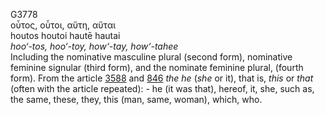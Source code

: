 <body>
  <p>G3778<br>  οὗτος, οὗτοι, αὕτη, αὕται  <br> houtos  houtoi  hautē  hautai  <br><i>hoo‘-tos,</i> <i>hoo‘-toy,</i> <i>how‘-tay,</i> <i>how‘-tahee </i><br>Including the nominative masculine plural (second form), nominative feminine signular (third form), and the nominate feminine plural, (fourth form). From the article <a href="g3588.htm">3588</a> and <a href="g0846.htm">846</a>  <i>the</i> <i>he</i> (<i>she</i> or it), that is, <i>this</i> or <i>that</i> (often with the article repeated): - he (it was that), hereof, it, she, such as, the same, these, they, this (man, same, woman), which, who.<br></p>
 </body>